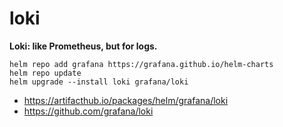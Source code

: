 # loki
**Loki: like Prometheus, but for logs.**
```
helm repo add grafana https://grafana.github.io/helm-charts
helm repo update
helm upgrade --install loki grafana/loki
```


- https://artifacthub.io/packages/helm/grafana/loki
- https://github.com/grafana/loki
